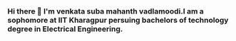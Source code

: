 ### Hi there 👋 I'm venkata suba mahanth vadlamoodi.I am a sophomore at IIT Kharagpur persuing bachelors of technology degree in Electrical Engineering.

<!--
**mahanthvvs/mahanthvvs** is a ✨ _special_ ✨ repository because its `README.md` (this file) appears on your GitHub profile.

Here are some ideas to get you started:

- 🔭 I’m currently working on software development.
- 🌱 I’m currently learning ...
- 👯 I’m looking to collaborate on ...
**- 🤔 I’m looking for help with 
- 💬 Ask me about ...
- 📫 How to reach me: mail me at mahanth256305@gmail.com call me at +91 63046 08757 
- 😄 Pronouns: He/Him
- ⚡ Fun fact: ...
-->
